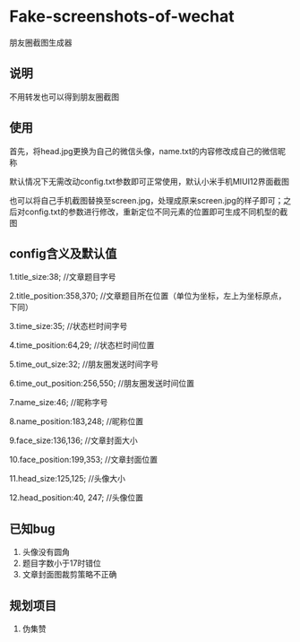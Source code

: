 # Fake-screenshots-of-wechat
朋友圈截图生成器

## 说明

不用转发也可以得到朋友圈截图

## 使用

首先，将head.jpg更换为自己的微信头像，name.txt的内容修改成自己的微信昵称

默认情况下无需改动config.txt参数即可正常使用，默认小米手机MIUI12界面截图

也可以将自己手机截图替换至screen.jpg，处理成原来screen.jpg的样子即可；之后对config.txt的参数进行修改，重新定位不同元素的位置即可生成不同机型的截图

## config含义及默认值

1.title_size:38;				  //文章题目字号

2.title_position:358,370;         //文章题目所在位置（单位为坐标，左上为坐标原点，下同）

3.time_size:35;                   //状态栏时间字号

4.time_position:64,29;            //状态栏时间位置

5.time_out_size:32;               //朋友圈发送时间字号

6.time_out_position:256,550;      //朋友圈发送时间位置

7.name_size:46;                   //昵称字号

8.name_position:183,248;          //昵称位置

9.face_size:136,136;              //文章封面大小

10.face_position:199,353;         //文章封面位置

11.head_size:125,125;             //头像大小

12.head_position:40, 247;         //头像位置

## 已知bug
1. 头像没有圆角
2. 题目字数小于17时错位
3. 文章封面图裁剪策略不正确
## 规划项目
1. 伪集赞
